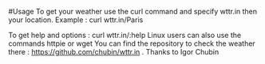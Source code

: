 
#Usage
To get your weather use the curl command and specify wttr.in then your location. 
Example : curl wttr.in/Paris

To get help and options : curl wttr.in/:help
Linux users can also use the commands httpie or wget
You can find the repository to check the weather there : https://github.com/chubin/wttr.in .
Thanks to Igor Chubin
